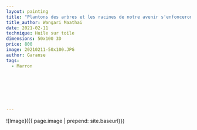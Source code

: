```yaml
---
layout: painting
title: "Plantons des arbres et les racines de notre avenir s'enfonceront dans le sol et une canopée de l'espoir s'élèvera dans le ciel."                    
title_author: Wangari Maathai                                               
date: 2021-02-11 
technique: Huile sur toile 
dimensions: 50x100 3D
price: 800
image: 20210211-50x100.JPG
author: Garanse
tags:
  - Marron
  
  
  
  
  
  
  
---
```

![Image]({{ page.image | prepend: site.baseurl}})

